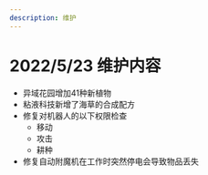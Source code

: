 ```yaml
---
description: 维护
---
```


# 2022/5/23 维护内容

* 异域花园增加41种新植物
* 粘液科技新增了海草的合成配方
* 修复对机器人的以下权限检查
  * 移动
  * 攻击
  * 耕种
* 修复自动附魔机在工作时突然停电会导致物品丢失
